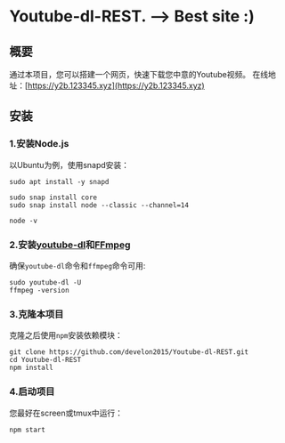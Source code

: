 # Youtube-dl-REST. --> Best site :)

## 概要

通过本项目，您可以搭建一个网页，快速下载您中意的Youtube视频。
在线地址：[https://y2b.123345.xyz](https://y2b.123345.xyz)

## 安装

### 1.安装Node.js

以Ubuntu为例，使用snapd安装：
```
sudo apt install -y snapd

sudo snap install core
sudo snap install node --classic --channel=14

node -v
```

### 2.安装[youtube-dl](https://github.com/ytdl-org/youtube-dl)和[FFmpeg](https://github.com/FFmpeg/FFmpeg)

确保`youtube-dl`命令和`ffmpeg`命令可用:
```
sudo youtube-dl -U
ffmpeg -version
```

### 3.克隆本项目

克隆之后使用`npm`安装依赖模块：
```
git clone https://github.com/develon2015/Youtube-dl-REST.git
cd Youtube-dl-REST
npm install
```

### 4.启动项目

您最好在screen或tmux中运行：
```
npm start
```


